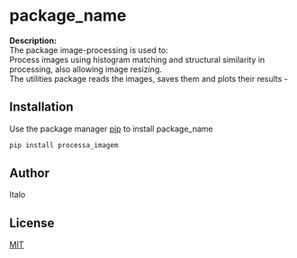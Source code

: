 # package_name

__Description:__   
The package image-processing is used to:  
	Process images using histogram matching and structural similarity in processing, also allowing image resizing.  
	The utilities package reads the images, saves them and plots their results
	-

## Installation

Use the package manager [pip](https://pip.pypa.io/en/stable/) to install package_name

```bash
pip install processa_imagem
```

## Author
Italo

## License
[MIT](https://choosealicense.com/licenses/mit/)